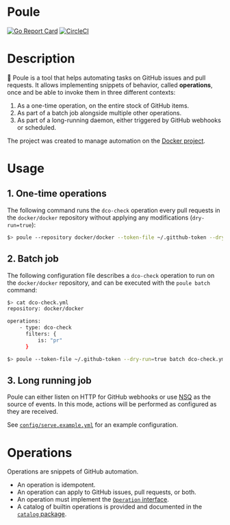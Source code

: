 Poule
=====

[![Go Report Card](https://goreportcard.com/badge/github.com/icecrime/poule)](https://goreportcard.com/report/github.com/icecrime/poule) [![CircleCI](https://circleci.com/gh/icecrime/poule.svg?style=svg)](https://circleci.com/gh/icecrime/poule)

# Description

:chicken: Poule is a tool that helps automating tasks on GitHub issues and pull requests. It allows
implementing snippets of behavior, called **operations**, once and be able to invoke them in three
different contexts:

  1. As a one-time operation, on the entire stock of GitHub items.
  2. As part of a batch job alongside multiple other operations.
  3. As part of a long-running daemon, either triggered by GitHub webhooks or scheduled.

The project was created to manage automation on the [Docker project](https://github.com/docker/docker).

# Usage

## 1. One-time operations

The following command runs the `dco-check` operation every pull requests in the `docker/docker`
repository without applying any modifications (`dry-run=true`):

```bash
$> poule --repository docker/docker --token-file ~/.gitthub-token --dry-run=true dco-check --filter is:pr
```

## 2. Batch job

The following configuration file describes a `dco-check` operation to run on the `docker/docker`
repository, and can be executed with the `poule batch` command:

```bash
$> cat dco-check.yml
repository: docker/docker

operations:
    - type: dco-check
      filters: {
          is: "pr"
      }

$> poule --token-file ~/.github-token --dry-run=true batch dco-check.yml
```

## 3. Long running job

Poule can either listen on HTTP for GitHub webhooks or use [NSQ](https://nsq.io) as the source of
events. In this mode, actions will be performed as configured as they are received.

See
[`config/serve.example.yml`](https://github.com/icecrime/poule/blob/master/config/serve.example.yml)
for an example configuration.

# Operations

Operations are snippets of GitHub automation.

- An operation is idempotent.
- An operation can apply to GitHub issues, pull requests, or both.
- An operation must implement the [`Operation`
  interface](https://github.com/icecrime/poule/blob/master/src/poule/operations/operations.go).
- A catalog of builtin operations is provided and documented in the [`catalog`
  package](https://github.com/icecrime/poule/tree/master/src/poule/operations/catalog).
